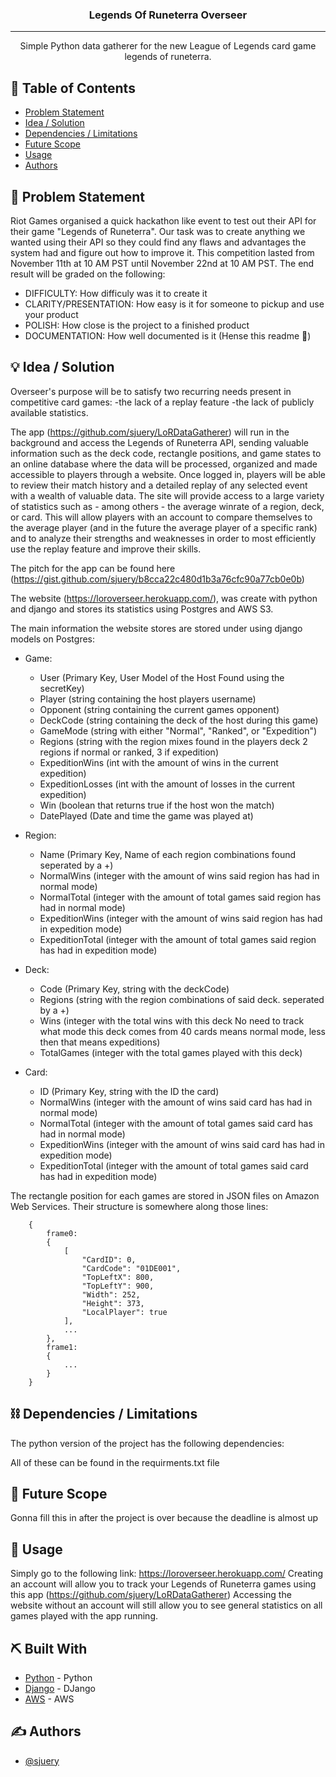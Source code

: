 <h3 align="center">Legends Of Runeterra Overseer</h3>

---

<p align="center"> Simple Python data gatherer for the new League of Legends card game legends of runeterra.
    <br> 
</p>


## 📝 Table of Contents
- [Problem Statement](#problem_statement)
- [Idea / Solution](#idea)
- [Dependencies / Limitations](#limitations)
- [Future Scope](#future_scope)
- [Usage](#usage)
- [Authors](#authors)

## 🧐 Problem Statement <a name = "problem_statement"></a>
Riot Games organised a quick hackathon like event to test out their API for their game "Legends of Runeterra". Our task was to create anything we wanted using their API so they could find any flaws and advantages the system had and figure out how to improve it. This competition lasted from November 11th at 10 AM PST until November 22nd at 10 AM PST. The end result will be graded on the following:
- DIFFICULTY: How difficuly was it to create it
- CLARITY/PRESENTATION: How easy is it for someone to pickup and use your product
- POLISH: How close is the project to a finished product
- DOCUMENTATION: How well documented is it (Hense this readme 🧐)

## 💡 Idea / Solution <a name = "idea"></a>
Overseer's purpose will be to satisfy two recurring needs present in competitive card games:
-the lack of a replay feature
-the lack of publicly available statistics.

The app (https://github.com/sjuery/LoRDataGatherer) will run in the background and access the Legends of Runeterra API, sending valuable information such as the deck code, rectangle positions, and game states to an online database where the data will be processed, organized and made accessible to players through a website. Once logged in, players will be able to review their match history and a detailed replay of any selected event with a wealth of valuable data. The site will provide access to a large variety of statistics such as - among others - the average winrate of a region, deck, or card. This will allow players with an account to compare themselves to the average player (and in the future the average player of a specific rank) and to analyze their strengths and weaknesses in order to most efficiently use the replay feature and improve their skills.

The pitch for the app can be found here (https://gist.github.com/sjuery/b8cca22c480d1b3a76cfc90a77cb0e0b)

The website (https://loroverseer.herokuapp.com/), was create with python and django and stores its statistics using Postgres and AWS S3.

The main information the website stores are stored under using django models on Postgres:

* Game:
    * User (Primary Key, User Model of the Host Found using the secretKey)
    * Player (string containing the host players username)
    * Opponent (string containing the current games opponent)
    * DeckCode (string containing the deck of the host during this game)
    * GameMode (string with either "Normal", "Ranked", or "Expedition")
    * Regions (string with the region mixes found in the players deck 2 regions if normal or ranked, 3 if expedition)
    * ExpeditionWins (int with the amount of wins in the current expedition)
    * ExpeditionLosses (int with the amount of losses in the current expedition)
    * Win (boolean that returns true if the host won the match)
    * DatePlayed (Date and time the game was played at)

* Region:
    * Name (Primary Key, Name of each region combinations found seperated by a +)
    * NormalWins (integer with the amount of wins said region has had in normal mode)
    * NormalTotal (integer with the amount of total games said region has had in normal mode)
    * ExpeditionWins (integer with the amount of wins said region has had in expedition mode)
    * ExpeditionTotal (integer with the amount of total games said region has had in expedition mode)

* Deck:
    * Code (Primary Key, string with the deckCode)
    * Regions (string with the region combinations of said deck. seperated by a +)
    * Wins (integer with the total wins with this deck No need to track what mode this deck comes from 40 cards means normal mode, less then that means expeditions)
    * TotalGames (integer with the total games played with this deck)

* Card:
    * ID (Primary Key, string with the ID the card)
    * NormalWins (integer with the amount of wins said card has had in normal mode)
    * NormalTotal (integer with the amount of total games said card has had in normal mode)
    * ExpeditionWins (integer with the amount of wins said card has had in expedition mode)
    * ExpeditionTotal (integer with the amount of total games said card has had in expedition mode)
    
The rectangle position for each games are stored in JSON files on Amazon Web Services. Their structure is somewhere along those lines:
```
    {
        frame0:
        {
            [
                "CardID": 0,
                "CardCode": "01DE001",
                "TopLeftX": 800,
                "TopLeftY": 900,
                "Width": 252,
                "Height": 373,
                "LocalPlayer": true
            ],
            ...
        },
        frame1:
        {
            ...
        }
    }
```

## ⛓️ Dependencies / Limitations <a name = "limitations"></a>
The python version of the project has the following dependencies:

All of these can be found in the requirments.txt file

## 🚀 Future Scope <a name = "future_scope"></a>
Gonna fill this in after the project is over because the deadline is almost up

## 🎈 Usage <a name="usage"></a>
Simply go to the following link:
https://loroverseer.herokuapp.com/
Creating an account will allow you to track your Legends of Runeterra games using this app (https://github.com/sjuery/LoRDataGatherer)
Accessing the website without an account will still allow you to see general statistics on all games played with the app running.

## ⛏️ Built With <a name = "tech_stack"></a>
- [Python](https://www.python.org/) - Python
- [Django](https://www.djangoproject.com/) - DJango
- [AWS](https://aws.amazon.com/) - AWS

## ✍️ Authors <a name = "authors"></a>
- [@sjuery](https://github.com/sjuery)
